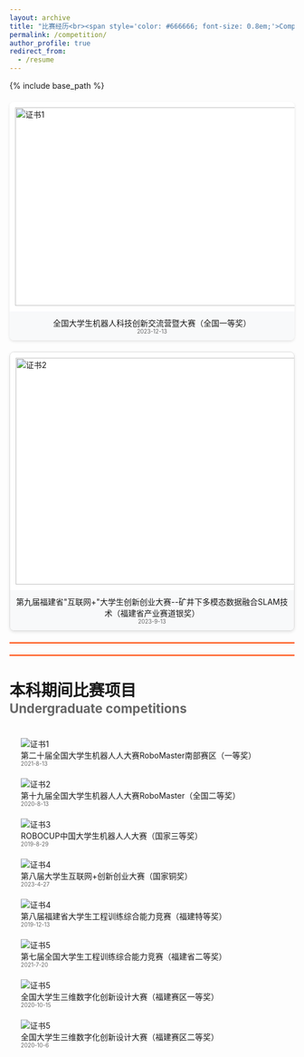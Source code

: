 ```yaml
---
layout: archive
title: "比赛经历<br><span style='color: #666666; font-size: 0.8em;'>Competition</span>"
permalink: /competition/
author_profile: true
redirect_from:
  - /resume
---
```


{% include base_path %}


<style>
/* 基础画廊样式 */
.gallery {
  display: grid;
  grid-template-columns: repeat(auto-fill, minmax(300px, 1fr));
  grid-gap: 20px;
  padding: 20px;
}

/* 纵向证书样式 */
.certificate-vertical {
  border: 1px solid #ddd;
  border-radius: 8px;
  overflow: hidden;
  box-shadow: 0 2px 5px rgba(0,0,0,0.1);
  transition: transform 0.3s ease;
}

.certificate-vertical:hover {
  transform: translateY(-5px);
}

.certificate-vertical img {
  width: 100%;
  height: 400px;
  object-fit: contain;
  background-color: white;
  padding: 10px;
}

/* 横向证书样式 */
.certificate-horizontal {
  width: 100%;
  max-width: 900px;
  margin: 20px auto;
  border-radius: 8px;
  overflow: hidden;
  box-shadow: 0 2px 5px rgba(0,0,0,0.1);
  transition: transform 0.3s ease;
}

.certificate-horizontal:hover {
  transform: translateY(-5px);
}

.certificate-horizontal img {
  width: 100%;
  height: 350px;
  object-fit: contain;
  background-color: white;
  padding: 10px;
}

/* 通用说明文字样式 */
.certificate-caption {
  padding: 10px;
  background: #f8f9fa;
  text-align: center;
}
</style>

<!-- 横向证书 -->
<div class="certificate-horizontal">
  <img src="../images/competition/yjs-jjrg1.jpg" alt="证书1">
  <div class="certificate-caption">
    全国大学生机器人科技创新交流营暨大赛（全国一等奖）<br>
    <span style='color: #666666; font-size: 0.7em;'>2023-12-13</span>
  </div>
</div>

<!-- 纵向证书 -->
<div class="certificate-vertical">
  <img src="../images/competition/yjs-hlws2.png" alt="证书2">
  <div class="certificate-caption">
    第九届福建省"互联网+"大学生创新创业大赛--矿井下多模态数据融合SLAM技术（福建省产业赛道银奖）<br>
    <span style='color: #666666; font-size: 0.7em;'>2023-9-13</span>
  </div>
</div>

<div style="border-bottom: 2px solid #FF4500; margin: 20px 0;"></div>
<div style="border-bottom: 2px solid #FF4500; margin: 20px 0;"></div>

本科期间比赛项目<br><span style='color: #666666; font-size: 0.8em;'>Undergraduate competitions</span>
======
<div class="gallery">
  <div class="gallery-item">
    <img src="../images/competition/bk-rm1.jpg" alt="证书1">
    <div class="gallery-caption">第二十届全国大学生机器人人大赛RoboMaster南部赛区（一等奖）<br>
      <span style='color: #666666; font-size: 0.7em;'>2021-8-13</span></div>
  </div>
  
  <div class="gallery-item">
    <img src="../images/competition/bk-rm2.jpg" alt="证书2">
    <div class="gallery-caption">第十九届全国大学生机器人人大赛RoboMaster（全国二等奖）<br>
      <span style='color: #666666; font-size: 0.7em;'>2020-8-13</span></div>
  </div>

  <div class="gallery-item">
    <img src="../images/competition/bk-jjrg3.jpg" alt="证书3">
    <div class="gallery-caption">ROBOCUP中国大学生机器人人大赛（国家三等奖）<br>
      <span style='color: #666666; font-size: 0.7em;'>2019-8-29</span></div>
  </div>

  <div class="gallery-item">
    <img src="../images/competition/bk-hlw-g3.jpg" alt="证书4">
    <div class="gallery-caption">第八届大学生互联网+创新创业大赛（国家铜奖）<br>
      <span style='color: #666666; font-size: 0.7em;'>2023-4-27</span></div>
  </div>

  <div class="gallery-item">
    <img src="../images/competition/bk-gx-s0.jpg" alt="证书4">
    <div class="gallery-caption">第八届福建省大学生工程训练综合能力竞赛（福建特等奖）<br>
      <span style='color: #666666; font-size: 0.7em;'>2019-12-13</span></div>
  </div>

  <div class="gallery-item">
    <img src="../images/competition/bk-gxs2.jpg" alt="证书5">
    <div class="gallery-caption">第七届全国大学生工程训练综合能力竞赛（福建省二等奖）<br>
      <span style='color: #666666; font-size: 0.7em;'>2021-7-20</span></div>
  </div>

  <div class="gallery-item">
    <img src="../images/competition/bk-sws1.jpg" alt="证书5">
    <div class="gallery-caption">全国大学生三维数字化创新设计大赛（福建赛区一等奖）<br>
      <span style='color: #666666; font-size: 0.7em;'>2020-10-15</span></div>
  </div>  
  
  <div class="gallery-item">
    <img src="../images/competition/bk-sws2.jpg" alt="证书5">
    <div class="gallery-caption">全国大学生三维数字化创新设计大赛（福建赛区二等奖）<br>
      <span style='color: #666666; font-size: 0.7em;'>2020-10-6</span></div>
  </div>

</div>
